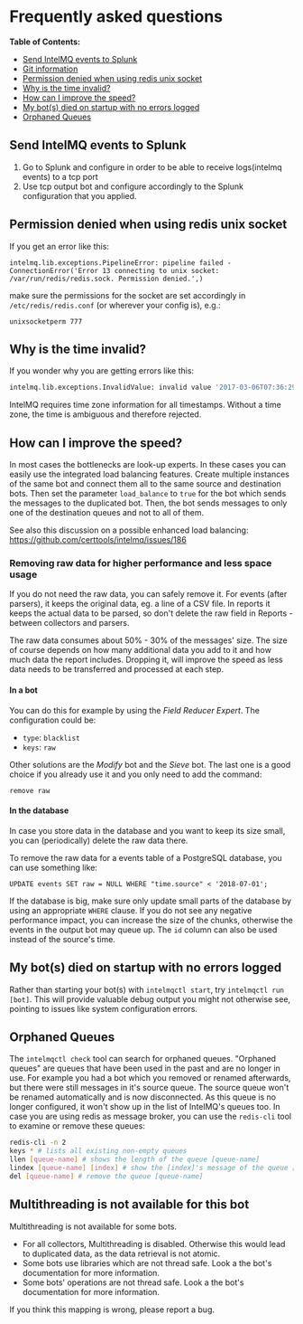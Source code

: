 # Frequently asked questions

**Table of Contents:**

- [Send IntelMQ events to Splunk](#send-intelmq-events-to-splunk)
- [Git information](#git-information)
- [Permission denied when using redis unix socket](#permission-denied-when-using-redis-unix-socket)
- [Why is the time invalid?](#why-is-the-time-invalid)
- [How can I improve the speed?](#how-can-i-improve-the-speed)
- [My bot(s) died on startup with no errors logged](#my-bots-died-on-startup-with-no-errors-logged)
- [Orphaned Queues](#orphaned-queues)

## Send IntelMQ events to Splunk

1. Go to Splunk and configure in order to be able to receive logs(intelmq events) to a tcp port
2. Use tcp output bot and configure accordingly to the Splunk configuration that you applied.

## Permission denied when using redis unix socket

If you get an error like this:

```
intelmq.lib.exceptions.PipelineError: pipeline failed - ConnectionError('Error 13 connecting to unix socket: /var/run/redis/redis.sock. Permission denied.',)
```

make sure the permissions for the socket are set accordingly in `/etc/redis/redis.conf` (or wherever your config is), e.g.:

    unixsocketperm 777

## Why is the time invalid?

If you wonder why you are getting errors like this:
```python
intelmq.lib.exceptions.InvalidValue: invalid value '2017-03-06T07:36:29' () for key 'time.source'
```
IntelMQ requires time zone information for all timestamps. Without a time zone, the time is ambiguous and therefore rejected.

## How can I improve the speed?

In most cases the bottlenecks are look-up experts. In these cases you can easily use the integrated load balancing features. Create multiple instances of the same bot and connect them all to the same source and destination bots. Then set the parameter `load_balance` to `true` for the bot which sends the messages to the duplicated bot. Then, the bot sends messages to only one of the destination queues and not to all of them.

See also this discussion on a possible enhanced load balancing: https://github.com/certtools/intelmq/issues/186

### Removing raw data for higher performance and less space usage

If you do not need the raw data, you can safely remove it. For events (after parsers), it keeps the original data, eg. a line of a CSV file. In reports it keeps the actual data to be parsed, so don't delete the raw field in Reports - between collectors and parsers.

The raw data consumes about 50% - 30% of the messages' size. The size of course depends on how many additional data you add to it and how much data the report includes. Dropping it, will improve the speed as less data needs to be transferred and processed at each step.


#### In a bot

You can do this for example by using the *Field Reducer Expert*. The configuration could be:

 * `type`: `blacklist`
 * `keys`: `raw`

Other solutions are the *Modify* bot and the *Sieve* bot. The last one is a good choice if you already use it and you only need to add the command:

```
remove raw
```

#### In the database

In case you store data in the database and you want to keep its size small, you can (periodically) delete the raw data there.

To remove the raw data for a events table of a PostgreSQL database, you can use something like:

```
UPDATE events SET raw = NULL WHERE "time.source" < '2018-07-01';
```

If the database is big, make sure only update small parts of the database by using an appropriate `WHERE` clause. If you do not see any negative performance impact, you can increase the size of the chunks, otherwise the events in the output bot may queue up. The `id` column can also be used instead of the source's time.

## My bot(s) died on startup with no errors logged

Rather than starting your bot(s) with `intelmqctl start`, try `intelmqctl run [bot]`. This will provide valuable debug output you might not otherwise see, pointing to issues like system configuration errors.

## Orphaned Queues

The `intelmqctl check` tool can search for orphaned queues. "Orphaned queues" are queues that have been used in the past and are no longer in use. For example you had a bot which you removed or renamed afterwards, but there were still messages in it's source queue. The source queue won't be renamed automatically and is now disconnected. As this queue is no longer configured, it won't show up in the list of IntelMQ's queues too. In case you are using redis as message broker, you can use the `redis-cli` tool to examine or remove these queues:

```bash
redis-cli -n 2
keys * # lists all existing non-empty queues
llen [queue-name] # shows the length of the queue [queue-name]
lindex [queue-name] [index] # show the [index]'s message of the queue [queue-name]
del [queue-name] # remove the queue [queue-name]
```
## Multithreading is not available for this bot

Multithreading is not available for some bots.

 * For all collectors, Multithreading is disabled. Otherwise this would lead to duplicated data, as the data retrieval is not atomic.
 * Some bots use libraries which are not thread safe. Look a the bot's documentation for more information.
 * Some bots' operations are not thread safe. Look a the bot's documentation for more information.

If you think this mapping is wrong, please report a bug.
